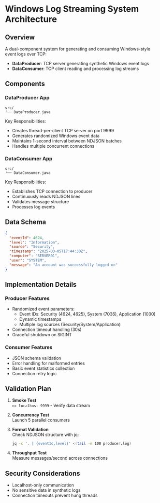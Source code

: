 # Windows Log Streaming System Architecture

## Overview
A dual-component system for generating and consuming Windows-style event logs over TCP:

- **DataProducer**: TCP server generating synthetic Windows event logs
- **DataConsumer**: TCP client reading and processing log streams

## Components

### DataProducer App
```text
src/
└── DataProducer.java
```

Key Responsibilities:
- Creates thread-per-client TCP server on port 9999
- Generates randomized Windows event data
- Maintains 1-second interval between NDJSON batches
- Handles multiple concurrent connections

### DataConsumer App
```text
src/
└── DataConsumer.java
```

Key Responsibilities:
- Establishes TCP connection to producer
- Continuously reads NDJSON lines
- Validates message structure
- Processes log events

## Data Schema
```json
{
  "eventId": 4624,
  "level": "Information",
  "source": "Security",
  "timestamp": "2025-03-05T17:44:30Z",
  "computer": "SERVER01",
  "user": "SYSTEM",
  "message": "An account was successfully logged on"
}
```

## Implementation Details

### Producer Features
- Randomized event parameters:
  - Event IDs: Security (4624, 4625), System (7036), Application (1000)
  - Dynamic timestamps
  - Multiple log sources (Security/System/Application)
- Connection timeout handling (30s)
- Graceful shutdown on SIGINT

### Consumer Features
- JSON schema validation
- Error handling for malformed entries
- Basic event statistics collection
- Connection retry logic

## Validation Plan
1. **Smoke Test**  
   `nc localhost 9999` - Verify data stream

2. **Concurrency Test**  
   Launch 5 parallel consumers

3. **Format Validation**  
   Check NDJSON structure with jq:
   ```bash
   jq -c '. | {eventId,level}' <(tail -n 100 producer.log)
   ```

4. **Throughput Test**  
   Measure messages/second across connections

## Security Considerations
- Localhost-only communication
- No sensitive data in synthetic logs
- Connection timeouts prevent hung threads